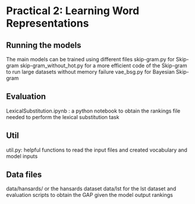 

# Practical 2: Learning Word Representations

## Running the models
The main models can be trained using different files
skip-gram.py for Skip-gram
skip-gram_without_hot.py for a more efficient code of the Skip-gram to run large datasets without memory failure
vae_bsg.py for Bayesian Skip-gram

## Evaluation
LexicalSubstitution.ipynb : a python notebook to obtain the rankings file needed to perform the lexical substitution task

## Util
util.py: helpful functions to read the input files and created vocabulary and model inputs

## Data files
  data/hansards/ or the hansards dataset 
  data/lst for the lst dataset and evaluation scripts to obtain the GAP given the model output rankings
